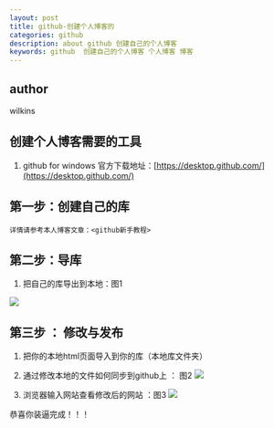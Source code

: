 ```yaml
---
layout: post
title: github-创建个人博客的
categories: github
description: about github 创建自己的个人博客 
keywords: github  创建自己的个人博客 个人博客 博客
---
```

## author
wilkins


## 创建个人博客需要的工具

1. github for windows 
	官方下载地址：[https://desktop.github.com/](https://desktop.github.com/)




## 第一步：创建自己的库
	详情请参考本人博客文章：<github新手教程>


## 第二步：导库

1. 把自己的库导出到本地：图1

![](http://i.imgur.com/hUAgmgp.png)
## 第三步 ： 修改与发布
1. 把你的本地html页面导入到你的库（本地库文件夹）

2. 通过修改本地的文件如何同步到github上 ： 图2
![](http://i.imgur.com/tjg6kP9.png)


3. 浏览器输入网站查看修改后的网站 ：图3
![](http://i.imgur.com/2nVHgqA.png)

恭喜你装逼完成！！！





